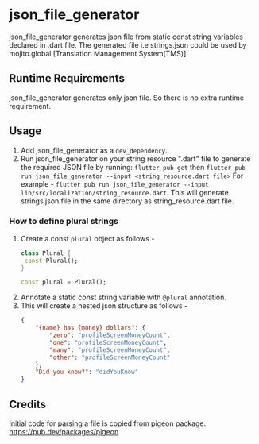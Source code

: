 # json_file_generator

json_file_generator generates json file from static const string variables declared in .dart file.
The generated file i.e strings.json could be used by mojito.global [Translation Management System(TMS)]

## Runtime Requirements

json_file_generator generates only json file. So there is no extra runtime requirement.

## Usage

1) Add json_file_generator as a `dev_dependency`.
2) Run json_file_generator on your string resource ".dart" file to generate the required JSON file
   by running: `flutter pub get` then `flutter pub run json_file_generator --input <string_resource.dart file>` For example - `flutter pub run json_file_generator --input lib/src/localization/string_resource.dart`. This will generate strings.json file in the same directory as string_resource.dart file.

### How to define plural strings
1) Create a const `plural` object as follows -
    ```dart
    class Plural {
     const Plural();
    }

    const plural = Plural();
    ```
2) Annotate a static const string variable with `@plural` annotation.
3) This will create a nested json structure as follows -
    ```json
    {
        "{name} has {money} dollars": {
            "zero": "profileScreenMoneyCount",
            "one": "profileScreenMoneyCount",
            "many": "profileScreenMoneyCount",
            "other": "profileScreenMoneyCount"
        },
        "Did you know?": "didYouKnow"
    }
    ```

## Credits
Initial code for parsing a file is copied from pigeon package. https://pub.dev/packages/pigeon